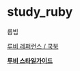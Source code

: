 # study_ruby
룹빕

[루비 레퍼런스 / 쿡북](./정리)

[**루비 스타일가이드**](https://github.com/dalzony/ruby-style-guide/blob/master/README-koKR.md)